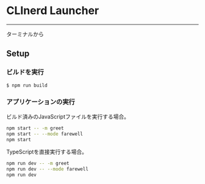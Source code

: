# CLInerd Launcher
------------------

ターミナルから

## Setup
### ビルドを実行

```bash
$ npm run build
```

### アプリケーションの実行
ビルド済みのJavaScriptファイルを実行する場合。

```bash
npm start -- -m greet
npm start -- --mode farewell
npm start
```

TypeScriptを直接実行する場合。

```bash
npm run dev -- -m greet
npm run dev -- --mode farewell
npm run dev
```
